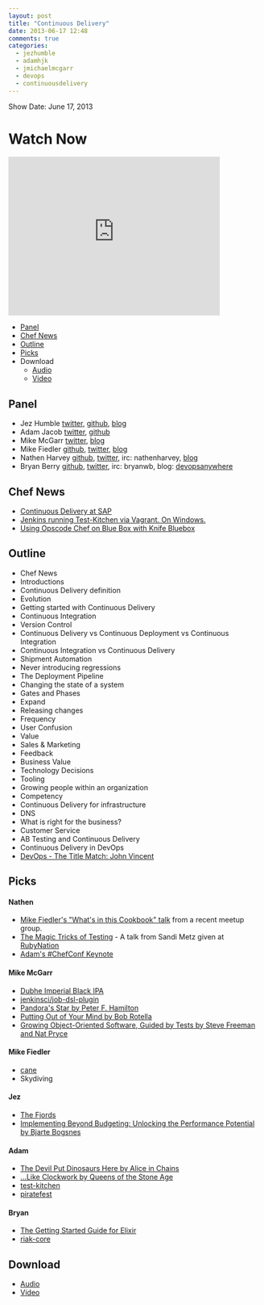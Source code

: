 ```yaml
---
layout: post
title: "Continuous Delivery"
date: 2013-06-17 12:48
comments: true
categories: 
  - jezhumble
  - adamhjk
  - jmichaelmcgarr
  - devops
  - continuousdelivery
---
```


Show Date:   June 17, 2013

# Watch Now

<iframe width="420" height="315" src="http://www.youtube.com/embed/h78cMy63XF8" frameborder="0" allowfullscreen></iframe>

* [Panel](http://foodfightshow.org/2013/06/continuous-delivery.html#panel)
* [Chef News](http://foodfightshow.org/2013/06/continuous-delivery.html#news)
* [Outline](http://foodfightshow.org/2013/06/continuous-delivery.html#outline)
* [Picks](http://foodfightshow.org/2013/06/continuous-delivery.html#picks)
* Download
  * [Audio](http://traffic.libsyn.com/foodfight/FoodFightShow-54-Continuous-Delivery.mp3)
  * [Video](http://youtu.be/h78cMy63XF8)

Panel<a name="panel"></a>
-----
* Jez Humble [twitter](https://twitter.com/jezhumble), [github](https://github.com/Jezhumble), [blog](http://continuousdelivery.com/)
* Adam Jacob [twitter](https://twitter.com/adamhjk), [github](https://github.com/adamhjk)
* Mike McGarr [twitter](https://twitter.com/jmichaelmcgarr), [blog](http://earlyandoften.wordpress.com/)
* Mike Fiedler [github](http://github.com/miketheman), [twitter](http://twitter.com/mikefiedler), [blog](http://www.miketheman.net)
* Nathen Harvey [github](http://github.com/nathenharvey), [twitter](http://twitter.com/nathenharvey), irc: nathenharvey, [blog](http://nathenharvey.com)
* Bryan Berry [github](http://github.com/bryanwb), [twitter](http://twitter.com/bryanwb), irc: bryanwb, blog: [devopsanywhere](http://devopsanywhere.blogspot.com)


<!-- more -->

Chef News<a name="news"></a>
---------

* [Continuous Delivery at SAP](https://www.dropbox.com/s/ps4icmboani9wpn/SAP%20Continuous%20Delivery%20-%20JFokus%202013.pdf)
* [Jenkins running Test-Kitchen via Vagrant. On Windows.](http://www.kickflop.net/blog/2013/06/11/jenkins-running-test-kitchen-via-vagrant-on-windows/)
* [Using Opscode Chef on Blue Box with Knife Bluebox](https://www.bluebox.net/about/blog/2013/06/using-opscode-chef-on-blue-box-with-knife-bluebox/)

Outline<a name="outline"></a>
-------

* Chef News
* Introductions
* Continuous Delivery definition
* Evolution
* Getting started with Continuous Delivery
 * Continuous Integration
 * Version Control
* Continuous Delivery vs Continuous Deployment vs Continuous Integration
* Continuous Integration vs Continuous Delivery
 * Shipment Automation
 * Never introducing regressions
* The Deployment Pipeline
* Changing the state of a system
 * Gates and Phases
 * Expand
* Releasing changes
 * Frequency
 * User Confusion
 * Value
 * Sales & Marketing
* Feedback
* Business Value
* Technology Decisions
 * Tooling
 * Growing people within an organization
 * Competency
* Continuous Delivery for infrastructure
 * DNS
* What is right for the business?
 * Customer Service
* AB Testing and Continuous Delivery
* Continuous Delivery in DevOps
 * [DevOps - The Title Match: John Vincent](http://blog.lusis.org/blog/2013/06/04/devops-the-title-match/)

Picks
-----
#### Nathen

* [Mike Fiedler's "What's in this Cookbook" talk](http://www.youtube.com/watch?v=bmGQVo7UHbU&feature=share&list=PLdh-RwQzDsaNlz-Ho-BAjKfoPaUs7UIwQ) from a recent meetup group.
* [The Magic Tricks of Testing](https://speakerdeck.com/skmetz/magic-tricks-of-testing-railsconf) - A talk from Sandi Metz given at [RubyNation](http://rubynation.org)
* [Adam's #ChefConf Keynote](http://www.opscode.com/blog/chefconf-talks/chefconf-2013-keynote-session-opscode-adam-jacob/)

#### Mike McGarr
* [Dubhe Imperial Black IPA](http://beeradvocate.com/beer/profile/1416/67046/?ba=russj117)
* [jenkinsci/job-dsl-plugin](https://github.com/jenkinsci/job-dsl-plugin)
* [Pandora's Star by Peter F. Hamilton](http://www.amazon.com/Pandoras-Star-Peter-F-Hamilton/dp/0345479211/ref=sr_1_1?ie=UTF8&qid=1371581952&sr=8-1&keywords=pandora+star)
* [Putting Out of Your Mind by Bob Rotella](http://www.amazon.com/Putting-Out-Your-Mind-Rotella/dp/0743212134/ref=sr_1_1?s=books&ie=UTF8&qid=1371582033&sr=1-1&keywords=putting+out+of+your+mind)
* [Growing Object-Oriented Software, Guided by Tests by Steve Freeman and Nat Pryce](http://www.amazon.com/Growing-Object-Oriented-Software-Guided-Tests/dp/0321503627/ref=sr_1_1?s=books&ie=UTF8&qid=1371582084&sr=1-1&keywords=growing+object-oriented+software+guided+by+tests)

#### Mike Fiedler
* [cane](http://corner.squareup.com/2012/02/cane.html)
* Skydiving

#### Jez
* [The Fjords](http://www.fjords.com/)
* [Implementing Beyond Budgeting: Unlocking the Performance Potential by Bjarte Bogsnes](http://www.amazon.com/Implementing-Beyond-Budgeting-Unlocking-Performance/dp/0470405163)

#### Adam
* [The Devil Put Dinosaurs Here by Alice in Chains](https://itunes.apple.com/us/album/the-devil-put-dinosaurs-here/id622941441)
* [...Like Clockwork by Queens of the Stone Age](https://itunes.apple.com/us/album/...like-clockwork/id630719740?ign-mpt=uo%3D4)
* [test-kitchen](https://github.com/opscode/test-kitchen)
* [piratefest](http://www.norcalpiratefestival.com/)

#### Bryan
* [The Getting Started Guide for Elixir](http://elixir-lang.org/getting_started/1.html)
* [riak-core](https://github.com/basho/riak_core)

Download
--------
* [Audio](http://traffic.libsyn.com/foodfight/FoodFightShow-54-Continuous-Delivery.mp3)
* [Video](http://youtu.be/h78cMy63XF8)
 
